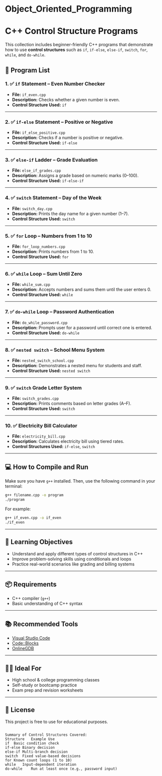 # Object_Oriented_Programming

# C++ Control Structure Programs

This collection includes beginner-friendly C++ programs that demonstrate how to use **control structures** such as `if`, `if-else`, `else-if`, `switch`, `for`, `while`, and `do-while`.

## 📁 Program List

### 1. ✅ `if` Statement – Even Number Checker
- **File:** `if_even.cpp`
- **Description:** Checks whether a given number is even.
- **Control Structure Used:** `if`

---

### 2. ✅ `if-else` Statement – Positive or Negative
- **File:** `if_else_positive.cpp`
- **Description:** Checks if a number is positive or negative.
- **Control Structure Used:** `if-else`

---

### 3. ✅ `else-if` Ladder – Grade Evaluation
- **File:** `else_if_grades.cpp`
- **Description:** Assigns a grade based on numeric marks (0–100).
- **Control Structure Used:** `if-else-if`

---

### 4. ✅ `switch` Statement – Day of the Week
- **File:** `switch_day.cpp`
- **Description:** Prints the day name for a given number (1–7).
- **Control Structure Used:** `switch`

---

### 5. ✅ `for` Loop – Numbers from 1 to 10
- **File:** `for_loop_numbers.cpp`
- **Description:** Prints numbers from 1 to 10.
- **Control Structure Used:** `for`

---

### 6. ✅ `while` Loop – Sum Until Zero
- **File:** `while_sum.cpp`
- **Description:** Accepts numbers and sums them until the user enters 0.
- **Control Structure Used:** `while`

---

### 7. ✅ `do-while` Loop – Password Authentication
- **File:** `do_while_password.cpp`
- **Description:** Prompts user for a password until correct one is entered.
- **Control Structure Used:** `do-while`

---

### 8. ✅ `nested switch` – School Menu System
- **File:** `nested_switch_school.cpp`
- **Description:** Demonstrates a nested menu for students and staff.
- **Control Structure Used:** `nested switch`

---

### 9. ✅ `switch` Grade Letter System
- **File:** `switch_grades.cpp`
- **Description:** Prints comments based on letter grades (A–F).
- **Control Structure Used:** `switch`

---

### 10. ✅ Electricity Bill Calculator
- **File:** `electricity_bill.cpp`
- **Description:** Calculates electricity bill using tiered rates.
- **Control Structures Used:** `if-else`, `switch`

---

## 💻 How to Compile and Run

Make sure you have `g++` installed. Then, use the following command in your terminal:

```bash
g++ filename.cpp -o program
./program
```

For example:

```bash
g++ if_even.cpp -o if_even
./if_even
```

---

## 🎯 Learning Objectives

- Understand and apply different types of control structures in C++
- Improve problem-solving skills using conditionals and loops
- Practice real-world scenarios like grading and billing systems

---

## 📦 Requirements

- C++ compiler (`g++`)
- Basic understanding of C++ syntax

---

## 📚 Recommended Tools

- [Visual Studio Code](https://code.visualstudio.com/)
- [Code::Blocks](http://www.codeblocks.org/)
- [OnlineGDB](https://www.onlinegdb.com/online_c++_compiler)

---

## 👩‍🏫 Ideal For

- High school & college programming classes
- Self-study or bootcamp practice
- Exam prep and revision worksheets

---

## 📝 License

This project is free to use for educational purposes.
```

Summary of Control Structures Covered:
Structure	Example Use
if	Basic condition check
if-else	Binary decision
else-if	Multi-branch decision
switch	Fixed value-based decisions
for	Known count loops (1 to 10)
while	Input-dependent iteration
do-while	Run at least once (e.g., password input)